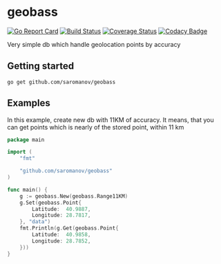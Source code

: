 # geobass
[![Go Report Card](https://goreportcard.com/badge/github.com/saromanov/geobass)](https://goreportcard.com/report/github.com/saromanov/geobass)
[![Build Status](https://travis-ci.org/saromanov/geobass.svg?branch=master)](https://travis-ci.org/saromanov/geobass)
[![Coverage Status](https://coveralls.io/repos/github/saromanov/geobass/badge.svg?branch=master)](https://coveralls.io/github/saromanov/geobass?branch=master)
[![Codacy Badge](https://api.codacy.com/project/badge/Grade/e88a9cb5910743cc829930720195264a)](https://www.codacy.com/app/saromanov/geobass?utm_source=github.com&amp;utm_medium=referral&amp;utm_content=saromanov/geobass&amp;utm_campaign=Badge_Grade)

Very simple db which handle geolocation points by accuracy

## Getting started

```
go get github.com/saromanov/geobass
```

## Examples

In this example, create new db with 11KM of accuracy. It means, that you can
get points which is nearly of the stored point, within 11 km
```go
package main

import (
	"fmt"

	"github.com/saromanov/geobass"
)

func main() {
	g := geobass.New(geobass.Range11KM)
	g.Set(geobass.Point{
		Latitude:  40.9887,
		Longitude: 28.7817,
	}, "data")
	fmt.Println(g.Get(geobass.Point{
		Latitude:  40.9858,
		Longitude: 28.7852,
	}))
}
```